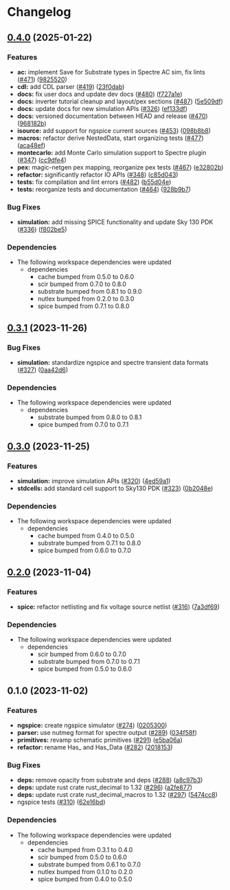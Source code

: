# Changelog

## [0.4.0](https://github.com/ucb-substrate/substrate2/compare/ngspice-v0.3.1...ngspice-v0.4.0) (2025-01-22)


### Features

* **ac:** implement Save for Substrate types in Spectre AC sim, fix lints ([#471](https://github.com/ucb-substrate/substrate2/issues/471)) ([9825520](https://github.com/ucb-substrate/substrate2/commit/98255207569cc00bd9ddc35419c2df1e48f1999c))
* **cdl:** add CDL parser ([#419](https://github.com/ucb-substrate/substrate2/issues/419)) ([23f0dab](https://github.com/ucb-substrate/substrate2/commit/23f0dab7b7a94cbe8960371b89d15211bddf51da))
* **docs:** fix user docs and update dev docs ([#480](https://github.com/ucb-substrate/substrate2/issues/480)) ([f727a1e](https://github.com/ucb-substrate/substrate2/commit/f727a1e7bd2a795ace1c51c3d6e02f3673d07a29))
* **docs:** inverter tutorial cleanup and layout/pex sections ([#487](https://github.com/ucb-substrate/substrate2/issues/487)) ([5e509df](https://github.com/ucb-substrate/substrate2/commit/5e509df95a5c145fc69280269d36d860418fb1c0))
* **docs:** update docs for new simulation APIs ([#326](https://github.com/ucb-substrate/substrate2/issues/326)) ([ef133df](https://github.com/ucb-substrate/substrate2/commit/ef133dfac5f352121fe0e561b76541d5af62970e))
* **docs:** versioned documentation between HEAD and release ([#470](https://github.com/ucb-substrate/substrate2/issues/470)) ([968182b](https://github.com/ucb-substrate/substrate2/commit/968182bf8f8d8b4cf923c0fd66f1ca1b32b12b16))
* **isource:** add support for ngspice current sources ([#453](https://github.com/ucb-substrate/substrate2/issues/453)) ([098b8b8](https://github.com/ucb-substrate/substrate2/commit/098b8b8633d6998f5c5298484166ead7ac600c4d))
* **macros:** refactor derive NestedData, start organizing tests ([#477](https://github.com/ucb-substrate/substrate2/issues/477)) ([aca48ef](https://github.com/ucb-substrate/substrate2/commit/aca48ef7a49c959e35ec4614345a55e667ff5146))
* **montecarlo:** add Monte Carlo simulation support to Spectre plugin ([#347](https://github.com/ucb-substrate/substrate2/issues/347)) ([cc9dfe4](https://github.com/ucb-substrate/substrate2/commit/cc9dfe42db5be1a8aaeaf3fb81992a0ad7251ef8))
* **pex:** magic-netgen pex mapping, reorganize pex tests ([#467](https://github.com/ucb-substrate/substrate2/issues/467)) ([e32802b](https://github.com/ucb-substrate/substrate2/commit/e32802bfc567f3dea50cc86b11576f7d6863fac2))
* **refactor:** significantly refactor IO APIs ([#348](https://github.com/ucb-substrate/substrate2/issues/348)) ([c85d043](https://github.com/ucb-substrate/substrate2/commit/c85d04334a0ba1740f9990b91fb55ab1f2ef77c5))
* **tests:** fix compilation and lint errors ([#482](https://github.com/ucb-substrate/substrate2/issues/482)) ([b55d04e](https://github.com/ucb-substrate/substrate2/commit/b55d04ecd2472f9f72b926ba5286f0d928bc2691))
* **tests:** reorganize tests and documentation ([#464](https://github.com/ucb-substrate/substrate2/issues/464)) ([928b9b7](https://github.com/ucb-substrate/substrate2/commit/928b9b7c45dc334ca11d86e4564edc58bf6db6f2))


### Bug Fixes

* **simulation:** add missing SPICE functionality and update Sky 130 PDK ([#336](https://github.com/ucb-substrate/substrate2/issues/336)) ([f802be5](https://github.com/ucb-substrate/substrate2/commit/f802be5bf0361c38b415d976dbb0f2c984a2e304))


### Dependencies

* The following workspace dependencies were updated
  * dependencies
    * cache bumped from 0.5.0 to 0.6.0
    * scir bumped from 0.7.0 to 0.8.0
    * substrate bumped from 0.8.1 to 0.9.0
    * nutlex bumped from 0.2.0 to 0.3.0
    * spice bumped from 0.7.1 to 0.8.0

## [0.3.1](https://github.com/ucb-substrate/substrate2/compare/ngspice-v0.3.0...ngspice-v0.3.1) (2023-11-26)


### Bug Fixes

* **simulation:** standardize ngspice and spectre transient data formats ([#327](https://github.com/ucb-substrate/substrate2/issues/327)) ([0aa42d6](https://github.com/ucb-substrate/substrate2/commit/0aa42d6000d28a8aecb655e06330f4545e155b9b))


### Dependencies

* The following workspace dependencies were updated
  * dependencies
    * substrate bumped from 0.8.0 to 0.8.1
    * spice bumped from 0.7.0 to 0.7.1

## [0.3.0](https://github.com/ucb-substrate/substrate2/compare/ngspice-v0.2.0...ngspice-v0.3.0) (2023-11-25)


### Features

* **simulation:** improve simulation APIs ([#320](https://github.com/ucb-substrate/substrate2/issues/320)) ([4ed59a1](https://github.com/ucb-substrate/substrate2/commit/4ed59a1283f9546e8336cc96015bd87c55682777))
* **stdcells:** add standard cell support to Sky130 PDK ([#323](https://github.com/ucb-substrate/substrate2/issues/323)) ([0b2048e](https://github.com/ucb-substrate/substrate2/commit/0b2048ed44d89c5de87380cac48a4bbff2b4c20a))


### Dependencies

* The following workspace dependencies were updated
  * dependencies
    * cache bumped from 0.4.0 to 0.5.0
    * substrate bumped from 0.7.1 to 0.8.0
    * spice bumped from 0.6.0 to 0.7.0

## [0.2.0](https://github.com/ucb-substrate/substrate2/compare/ngspice-v0.1.0...ngspice-v0.2.0) (2023-11-04)


### Features

* **spice:** refactor netlisting and fix voltage source netlist ([#316](https://github.com/ucb-substrate/substrate2/issues/316)) ([7a3df69](https://github.com/ucb-substrate/substrate2/commit/7a3df695cf9b38c837ff86d5a5da2417c4db7aa2))


### Dependencies

* The following workspace dependencies were updated
  * dependencies
    * scir bumped from 0.6.0 to 0.7.0
    * substrate bumped from 0.7.0 to 0.7.1
    * spice bumped from 0.5.0 to 0.6.0

## 0.1.0 (2023-11-02)


### Features

* **ngspice:** create ngspice simulator ([#274](https://github.com/ucb-substrate/substrate2/issues/274)) ([0205300](https://github.com/ucb-substrate/substrate2/commit/02053006bc26d0b3d9e1d380def89836d7921857))
* **parser:** use nutmeg format for spectre output ([#289](https://github.com/ucb-substrate/substrate2/issues/289)) ([034f58f](https://github.com/ucb-substrate/substrate2/commit/034f58f99c587c61003761971e76c26038de9b3b))
* **primitives:** revamp schematic primitives ([#291](https://github.com/ucb-substrate/substrate2/issues/291)) ([e5ba06a](https://github.com/ucb-substrate/substrate2/commit/e5ba06ab10008b72e78397ad70781caa6bc61791))
* **refactor:** rename Has_ and Has_Data ([#282](https://github.com/ucb-substrate/substrate2/issues/282)) ([2018153](https://github.com/ucb-substrate/substrate2/commit/2018153686dd7ef3df0e10874db3c656ca245026))


### Bug Fixes

* **deps:** remove opacity from substrate and deps ([#288](https://github.com/ucb-substrate/substrate2/issues/288)) ([a8c97b3](https://github.com/ucb-substrate/substrate2/commit/a8c97b30b4d075343903fa580437e9a099a745a2))
* **deps:** update rust crate rust_decimal to 1.32 ([#296](https://github.com/ucb-substrate/substrate2/issues/296)) ([a2fe877](https://github.com/ucb-substrate/substrate2/commit/a2fe877d03d3f907f348d7711a2132194ae91034))
* **deps:** update rust crate rust_decimal_macros to 1.32 ([#297](https://github.com/ucb-substrate/substrate2/issues/297)) ([5474cc8](https://github.com/ucb-substrate/substrate2/commit/5474cc8778b81c30b34fc7d146eec6e5e2532a26))
* ngspice tests ([#310](https://github.com/ucb-substrate/substrate2/issues/310)) ([62e16bd](https://github.com/ucb-substrate/substrate2/commit/62e16bdf296a6150066369f6465f49d299d86842))


### Dependencies

* The following workspace dependencies were updated
  * dependencies
    * cache bumped from 0.3.1 to 0.4.0
    * scir bumped from 0.5.0 to 0.6.0
    * substrate bumped from 0.6.1 to 0.7.0
    * nutlex bumped from 0.1.0 to 0.2.0
    * spice bumped from 0.4.0 to 0.5.0
